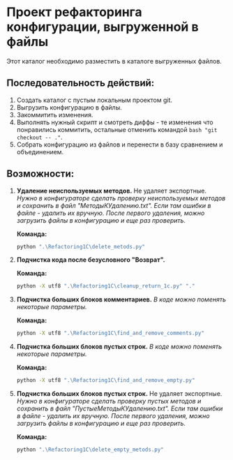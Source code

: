 # Проект рефакторинга конфигурации, выгруженной в файлы

Этот каталог необходимо разместить в каталоге выгруженных файлов.

## Последовательность действий:

1.  Создать каталог с пустым локальным проектом git.
2.  Выгрузить конфигурацию в файлы.
3.  Закоммитить изменения.
4.  Выполнять нужный скрипт и смотреть диффы - те изменения что понравились коммитить, остальные отменить командой `bash "git checkout -- ."`.
5.  Собрать конфигурацию из файлов и перенести в базу сравнением и объединением.

## Возможности:

1.  **Удаление неиспользуемых методов.** Не удаляет экспортные.
    *Нужно в конфигураторе сделать проверку неиспользуемых методов и сохранить в файл "МетодыКУдалению.txt". Если там ошибки в файле - удалить их вручную.*
    *После первого удаления, можно загрузить файлы в конфигурацию и еще раз проверить.*

    **Команда:**
    ```bash
    python ".\Refactoring1C\delete_metods.py"
    ```

2.  **Подчистка кода после безусловного "Возврат".**

    **Команда:**
    ```bash
    python -X utf8 ".\Refactoring1C\cleanup_return_1c.py" "."
    ```

3.  **Подчистка больших блоков комментариев.**
    *В коде можно поменять некоторые параметры.*

    **Команда:**
    ```bash
    python -X utf8 ".\Refactoring1C\find_and_remove_comments.py"
    ```

4.  **Подчистка больших блоков пустых строк.**
    *В коде можно поменять некоторые параметры.*

    **Команда:**
    ```bash
    python -X utf8 ".\Refactoring1C\find_and_remove_empty.py"
    ```

5.  **Подчистка больших блоков пустых строк.**
    Не удаляет экспортные.
    *Нужно в конфигураторе сделать проверку пустых методов и сохранить в файл "ПустыеМетодыКУдалению.txt". Если там ошибки в файле - удалить их вручную.*
    *После первого удаления, можно загрузить файлы в конфигурацию и еще раз проверить.*

    **Команда:**
    ```bash
    python ".\Refactoring1C\delete_empty_metods.py"
    ```
